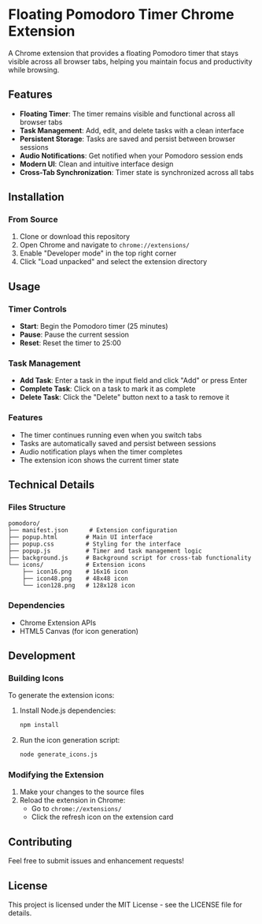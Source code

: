 # Floating Pomodoro Timer Chrome Extension

A Chrome extension that provides a floating Pomodoro timer that stays visible across all browser tabs, helping you maintain focus and productivity while browsing.

## Features

- **Floating Timer**: The timer remains visible and functional across all browser tabs
- **Task Management**: Add, edit, and delete tasks with a clean interface
- **Persistent Storage**: Tasks are saved and persist between browser sessions
- **Audio Notifications**: Get notified when your Pomodoro session ends
- **Modern UI**: Clean and intuitive interface design
- **Cross-Tab Synchronization**: Timer state is synchronized across all tabs

## Installation

### From Source
1. Clone or download this repository
2. Open Chrome and navigate to `chrome://extensions/`
3. Enable "Developer mode" in the top right corner
4. Click "Load unpacked" and select the extension directory

## Usage

### Timer Controls
- **Start**: Begin the Pomodoro timer (25 minutes)
- **Pause**: Pause the current session
- **Reset**: Reset the timer to 25:00

### Task Management
- **Add Task**: Enter a task in the input field and click "Add" or press Enter
- **Complete Task**: Click on a task to mark it as complete
- **Delete Task**: Click the "Delete" button next to a task to remove it

### Features
- The timer continues running even when you switch tabs
- Tasks are automatically saved and persist between sessions
- Audio notification plays when the timer completes
- The extension icon shows the current timer state

## Technical Details

### Files Structure
```
pomodoro/
├── manifest.json      # Extension configuration
├── popup.html        # Main UI interface
├── popup.css         # Styling for the interface
├── popup.js          # Timer and task management logic
├── background.js     # Background script for cross-tab functionality
└── icons/            # Extension icons
    ├── icon16.png    # 16x16 icon
    ├── icon48.png    # 48x48 icon
    └── icon128.png   # 128x128 icon
```

### Dependencies
- Chrome Extension APIs
- HTML5 Canvas (for icon generation)

## Development

### Building Icons
To generate the extension icons:
1. Install Node.js dependencies:
   ```bash
   npm install
   ```
2. Run the icon generation script:
   ```bash
   node generate_icons.js
   ```

### Modifying the Extension
1. Make your changes to the source files
2. Reload the extension in Chrome:
   - Go to `chrome://extensions/`
   - Click the refresh icon on the extension card

## Contributing
Feel free to submit issues and enhancement requests!

## License
This project is licensed under the MIT License - see the LICENSE file for details.
